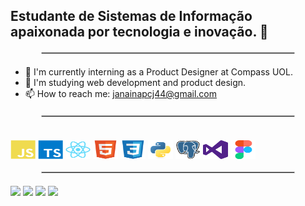 ## Estudante de Sistemas de Informação apaixonada por tecnologia e inovação. 👋


<hr style="border: 1px solid #ccc; width: 80%; margin: 20px auto;">

- 🔭 I'm currently interning as a Product Designer at Compass UOL.
- 🌱 I'm studying web development and product design.
- 📫 How to reach me: janainapcj44@gmail.com

<hr style="border: 1px solid #ccc; width: 80%; margin: 20px auto;">

<div style="display: inline_block"><br>
  <img align="center" alt="Jana-Js" height="30" width="40" src="https://raw.githubusercontent.com/devicons/devicon/master/icons/javascript/javascript-plain.svg">
  <img align="center" alt="Jana-Ts" height="30" width="40" src="https://raw.githubusercontent.com/devicons/devicon/master/icons/typescript/typescript-plain.svg">
  <img align="center" alt="Jana-React" height="30" width="40" src="https://raw.githubusercontent.com/devicons/devicon/master/icons/react/react-original.svg">
  <img align="center" alt="Jana-HTML" height="30" width="40" src="https://raw.githubusercontent.com/devicons/devicon/master/icons/html5/html5-original.svg">
  <img align="center" alt="Jana-CSS" height="30" width="40" src="https://raw.githubusercontent.com/devicons/devicon/master/icons/css3/css3-original.svg">
  <img align="center" alt="Jana-Python" height="30" width="40" src="https://raw.githubusercontent.com/devicons/devicon/master/icons/python/python-original.svg">
  <img align="center" alt="Jana-PostgreSQL" height="30" width="40" src="https://raw.githubusercontent.com/devicons/devicon/master/icons/postgresql/postgresql-original.svg">
  <img align="center" alt="Jana-VSCode" height="30" width="40" src="https://raw.githubusercontent.com/devicons/devicon/master/icons/visualstudio/visualstudio-plain.svg">
  <img align="center" alt="Jana-Figma" height="30" width="40" src="https://raw.githubusercontent.com/devicons/devicon/master/icons/figma/figma-original.svg">
</div>

<hr style="border: 1px solid #ccc; width: 80%; margin: 20px auto;">
 
<div> 
  <a href="https://instagram.com/jjanasousa" target="_blank"><img src="https://img.shields.io/badge/-Instagram-%23E4405F?style=for-the-badge&logo=instagram&logoColor=white" target="_blank"></a>
 <a href="https://discord.com/users/.janaly" target="_blank"><img src="https://img.shields.io/badge/Discord-7289DA?style=for-the-badge&logo=discord&logoColor=white" target="_blank"></a> 
  <a href="https://www.linkedin.com/in/janainamac%C3%A1rio/" target="_blank"><img src="https://img.shields.io/badge/-LinkedIn-%230077B5?style=for-the-badge&logo=linkedin&logoColor=white" target="_blank"></a> 
  <a href="https://t.me/jannalyx" target="_blank"><img src="https://img.shields.io/badge/Telegram-0088CC?style=for-the-badge&logo=telegram&logoColor=white" target="_blank"></a>
  
</div>
